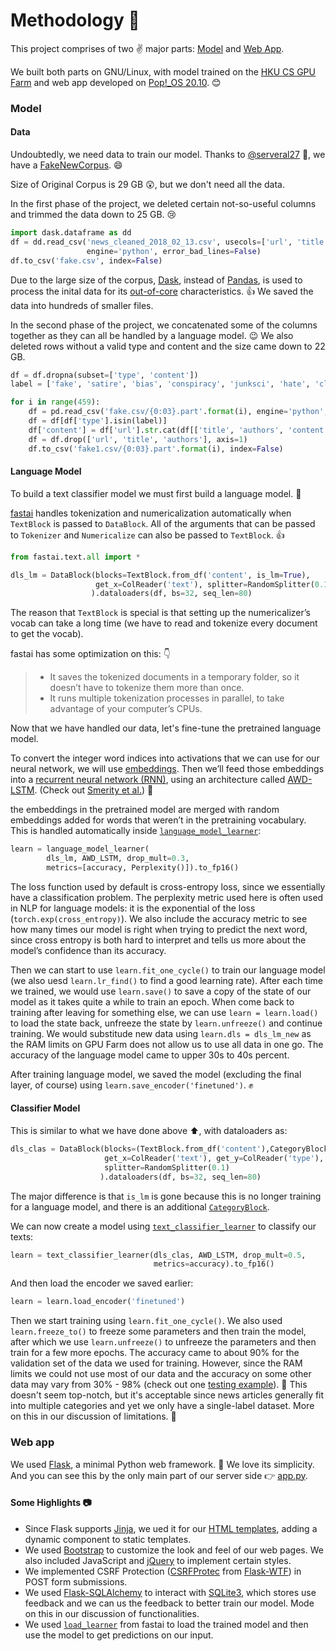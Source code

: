 # Methodology :monocle_face:

This project comprises of two :v: major parts: [Model](#model) and [Web App](#web-app). 

We built both parts on GNU/Linux, with model trained on the [HKU CS GPU Farm](https://www.cs.hku.hk/gpu-farm/home) and web app developed on [Pop!_OS 20.10](https://pop.system76.com/). :blush:

### Model

#### Data

Undoubtedly, we need data to train our model. Thanks to  [@serveral27](https://github.com/several27) :pray:, we have a [FakeNewCorpus](https://github.com/several27/FakeNewsCorpus). :smile:

Size of Original Corpus is 29 GB :astonished:, but we don't need all the data.

In the first phase of the project, we deleted certain not-so-useful columns and trimmed the data down to 25 GB. :cry:

```python
import dask.dataframe as dd
df = dd.read_csv('news_cleaned_2018_02_13.csv', usecols=['url', 'title', 'authors', 'content', 'type'], 
                 engine='python', error_bad_lines=False)
df.to_csv('fake.csv', index=False)
```

Due to the large size of the corpus, [Dask](https://dask.org/), instead of [Pandas](https://pandas.pydata.org/), is used to process the inital data for its [out-of-core](https://en.wikipedia.org/wiki/External_memory_algorithm) characteristics. :+1: We saved the data into hundreds of smaller files. 

In the second phase of the project, we concatenated some of the columns together as they can all be handled by a language model. :wink: We also deleted rows without a valid type and content and the size came down to 22 GB. 

```python
df = df.dropna(subset=['type', 'content'])
label = ['fake', 'satire', 'bias', 'conspiracy', 'junksci', 'hate', 'clickbait', 'unreliable', 'political', 'reliable']

for i in range(459):
    df = pd.read_csv('fake.csv/{0:03}.part'.format(i), engine='python', error_bad_lines=False, keep_default_na=False)
    df = df[df['type'].isin(label)]
    df['content'] = df['url'].str.cat(df[['title', 'authors', 'content']], sep=' | ')
    df = df.drop(['url', 'title', 'authors'], axis=1)
    df.to_csv('fake1.csv/{0:03}.part'.format(i), index=False)
```

#### Language Model

To build a text classifier model we must first build a language model. :speech_balloon:

[fastai](https://www.fast.ai/) handles tokenization and numericalization automatically when `TextBlock` is passed to `DataBlock`. All of the arguments that can be passed to `Tokenizer` and `Numericalize` can also be passed to `TextBlock`. :+1:

```python
from fastai.text.all import *

dls_lm = DataBlock(blocks=TextBlock.from_df('content', is_lm=True),
                   get_x=ColReader('text'), splitter=RandomSplitter(0.1)
                  ).dataloaders(df, bs=32, seq_len=80)
```

The reason that `TextBlock` is special is that setting up the numericalizer’s vocab can take a long time (we have to read and tokenize every document to get the vocab). 

fastai has some optimization on this: :point_down:

> - It saves the tokenized documents in a temporary folder, so it doesn’t have to tokenize them more than once.
> - It runs multiple tokenization processes in parallel, to take advantage of your computer’s CPUs.

Now that we have handled our data, let's fine-tune the pretrained language model. 

To convert the integer word indices into activations that we can use for our neural network, we will use [embeddings](https://en.wikipedia.org/wiki/Word_embedding). Then we’ll feed those embeddings into a [recurrent neural network (RNN)](https://en.wikipedia.org/wiki/Recurrent_neural_network), using an architecture called [AWD-LSTM](https://docs.fast.ai/text.models.awdlstm.html). (Check out [Smerity et al.](https://arxiv.org/pdf/1708.02182.pdf)) :eyes:

the embeddings in the pretrained model are merged with random embeddings added for words that weren’t in the pretraining vocabulary. This is handled automatically inside [`language_model_learner`](https://docs.fast.ai/text.learner.html#language_model_learner):

```python
learn = language_model_learner(
        dls_lm, AWD_LSTM, drop_mult=0.3,
        metrics=[accuracy, Perplexity()]).to_fp16()
```

The loss function used by default is cross-entropy loss, since we essentially have a classification problem. The perplexity metric used here is often used in NLP for language models: it is the exponential of the loss (`torch.exp(cross_entropy)`). We also include the accuracy metric to see how many times our model is right when trying to predict the next word, since cross entropy is both hard to interpret and tells us more about the model’s confidence than its accuracy.

Then we can start to use `learn.fit_one_cycle()` to train our language model (we also uesd `learn.lr_find()` to find a good learning rate). After each time we trained, we would use `learn.save()` to save a copy of the state of our model as it takes quite a while to train an epoch. When come back to training after leaving for something else, we can use `learn = learn.load()` to load the state back, unfreeze the state by `learn.unfreeze()` and continue training. We would substitude new data using `learn.dls = dls_lm_new` as the RAM limits on GPU Farm does not allow us to use all data in one go. The accuracy of the language model came to upper 30s to 40s percent.

After training language model, we saved the model (excluding the final layer, of course) using `learn.save_encoder('finetuned')`. :fist:

#### Classifier Model

This is similar to what we have done above :arrow_up:, with dataloaders as:

```python
dls_clas = DataBlock(blocks=(TextBlock.from_df('content'),CategoryBlock),
                     get_x=ColReader('text'), get_y=ColReader('type'), 
                     splitter=RandomSplitter(0.1)
                    ).dataloaders(df, bs=32, seq_len=80)
```

The major difference is that `is_lm` is gone because this is no longer training for a language model, and there is an additional [`CategoryBlock`](https://docs.fast.ai/data.block.html#CategoryBlock). 

We can now create a model using [`text_classifier_learner`](https://docs.fast.ai/text.learner.html#text_classifier_learner) to classify our texts:

```python
learn = text_classifier_learner(dls_clas, AWD_LSTM, drop_mult=0.5,
                                metrics=accuracy).to_fp16()
```

And then load the encoder we saved earlier:

```python
learn = learn.load_encoder('finetuned')
```

Then we start training using `learn.fit_one_cycle()`. We also used `learn.freeze_to()` to freeze some parameters and then train the model, after which we use `learn.unfreeze()` to unfreeze the parameters and then train for a few more epochs. The accuracy came to about 90% for the validation set of the data we used for training. However, since the RAM limits we could not use most of our data and the accuracy on some other data may vary from 30% - 98% (check out one [testing example](test.ipynb)). :slightly_smiling_face: This doesn't seem top-notch, but it's acceptable since news articles generally fit into multiple categories and yet we only have a single-label dataset. More on this in our discussion of limitations. :thinking:

### Web app

We used [Flask](https://flask.palletsprojects.com/en/1.1.x/), a minimal Python web framework. :hugs: We love its simplicity. And you can see this by the only main part of our server side :point_right: [app.py](app/app.py). 

#### Some Highlights :camera:

- Since Flask supports [Jinja](https://jinja.palletsprojects.com/en/2.11.x/), we ued it for our [HTML templates](app/templates), adding a dynamic component to static templates.
- We used [Bootstrap](https://getbootstrap.com/) to customize the look and feel of our web pages. We also included JavaScript and [jQuery](https://jquery.com/) to implement certain styles.  
- We implemented CSRF Protection ([CSRFProtec](https://flask-wtf.readthedocs.io/en/stable/api.html#flask_wtf.csrf.CSRFProtect) from [Flask-WTF](https://flask-wtf.readthedocs.io/)) in POST form submissions. 
- We used [Flask-SQLAlchemy](https://flask-sqlalchemy.palletsprojects.com/en/2.x/) to interact with [SQLite3](https://www.sqlite.org/index.html), which stores use feedback and we can us the feedback to better train our model. Mode on this in our discussion of functionalities. 
- We used [`load_learner`](https://docs.fast.ai/learner.html#load_learner) from fastai to load the trained model and then use the model to get predictions on our input. 

